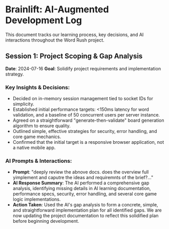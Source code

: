 # Brainlift: AI-Augmented Development Log

This document tracks our learning process, key decisions, and AI interactions throughout the Word Rush project.

## Session 1: Project Scoping & Gap Analysis
**Date**: 2024-07-16
**Goal**: Solidify project requirements and implementation strategy.

### Key Insights & Decisions:
- Decided on in-memory session management tied to socket IDs for simplicity.
- Established initial performance targets: <150ms latency for word validation, and a baseline of 50 concurrent users per server instance.
- Agreed on a straightforward "generate-then-validate" board generation algorithm to ensure quality.
- Outlined simple, effective strategies for security, error handling, and core game mechanics.
- Confirmed that the initial target is a responsive browser application, not a native mobile app.

### AI Prompts & Interactions:
- **Prompt**: "deeply review the abnove docs. does the overview full yimplement and caputre the ideas and requiremnts of the brief?..."
- **AI Response Summary**: The AI performed a comprehensive gap analysis, identifying missing details in AI learning documentation, performance specs, security, error handling, and several core game logic implementations.
- **Action Taken**: Used the AI's gap analysis to form a concrete, simple, and straightforward implementation plan for all identified gaps. We are now updating the project documentation to reflect this solidified plan before beginning development. 
